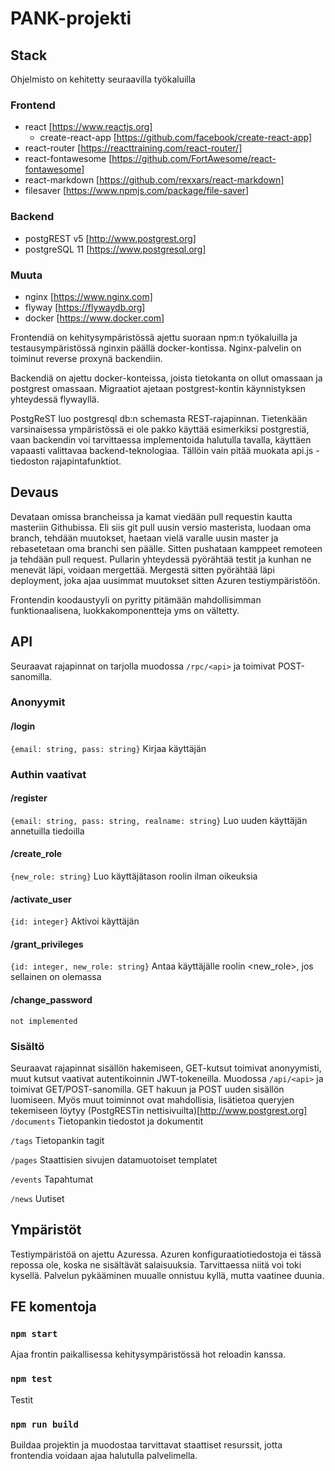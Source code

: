 # PANK-projekti

## Stack

Ohjelmisto on kehitetty seuraavilla työkaluilla

### Frontend

* react [https://www.reactjs.org]
    * create-react-app [https://github.com/facebook/create-react-app]
* react-router [https://reacttraining.com/react-router/]
* react-fontawesome [https://github.com/FortAwesome/react-fontawesome]
* react-markdown [https://github.com/rexxars/react-markdown]
* filesaver [https://www.npmjs.com/package/file-saver]

### Backend

* postgREST v5 [http://www.postgrest.org]
* postgreSQL 11 [https://www.postgresql.org]

### Muuta

* nginx [https://www.nginx.com]
* flyway [https://flywaydb.org]
* docker [https://www.docker.com]

Frontendiä on kehitysympäristössä ajettu suoraan npm:n työkaluilla ja testausympäristössä nginxin päällä docker-kontissa. Nginx-palvelin on toiminut reverse proxynä backendiin.

Backendiä on ajettu docker-konteissa, joista tietokanta on ollut omassaan ja postgrest omassaan. Migraatiot ajetaan postgrest-kontin käynnistyksen yhteydessä flywayllä.

PostgReST luo postgresql db:n schemasta REST-rajapinnan. Tietenkään varsinaisessa ympäristössä ei ole pakko käyttää esimerkiksi postgrestiä, vaan backendin voi tarvittaessa implementoida halutulla tavalla, käyttäen vapaasti valittavaa backend-teknologiaa. Tällöin vain pitää muokata api.js -tiedoston rajapintafunktiot.

## Devaus

Devataan omissa brancheissa ja kamat viedään pull requestin kautta masteriin Githubissa. Eli siis git pull uusin versio masterista, luodaan oma branch, tehdään muutokset, haetaan vielä varalle uusin master ja rebasetetaan oma branchi sen päälle. Sitten pushataan kamppeet remoteen ja tehdään pull request. Pullarin yhteydessä pyörähtää testit ja kunhan ne menevät läpi, voidaan mergettää. Mergestä sitten pyörähtää läpi deployment, joka ajaa uusimmat muutokset sitten Azuren testiympäristöön.

Frontendin koodaustyyli on pyritty pitämään mahdollisimman funktionaalisena, luokkakomponentteja yms on vältetty.

## API

Seuraavat rajapinnat on tarjolla muodossa `/rpc/<api>` ja toimivat POST-sanomilla.

### Anonyymit

#### /login
`{email: string, pass: string}`
Kirjaa käyttäjän

### Authin vaativat

#### /register
`{email: string, pass: string, realname: string}`
Luo uuden käyttäjän annetuilla tiedoilla

#### /create_role
`{new_role: string}`
Luo käyttäjätason roolin ilman oikeuksia

#### /activate_user
`{id: integer}`
Aktivoi käyttäjän

#### /grant_privileges
`{id: integer, new_role: string}`
Antaa käyttäjälle <id> roolin <new_role>, jos sellainen on olemassa

#### /change_password
`not implemented`

### Sisältö

Seuraavat rajapinnat sisällön hakemiseen, GET-kutsut toimivat anonyymisti, muut kutsut vaativat autentikoinnin JWT-tokeneilla. Muodossa `/api/<api>` ja toimivat GET/POST-sanomilla. GET hakuun ja POST uuden sisällön luomiseen. Myös muut toiminnot ovat mahdollisia, lisätietoa queryjen tekemiseen löytyy (PostgRESTin nettisivuilta)[http://www.postgrest.org] 
`/documents`
Tietopankin tiedostot ja dokumentit

`/tags` 
Tietopankin tagit

`/pages`
Staattisien sivujen datamuotoiset templatet

`/events`
Tapahtumat

`/news`
Uutiset

## Ympäristöt

Testiympäristöä on ajettu Azuressa. Azuren konfiguraatiotiedostoja ei tässä repossa ole, koska ne sisältävät salaisuuksia. Tarvittaessa niitä voi toki kysellä. Palvelun pykääminen muualle onnistuu kyllä, mutta vaatinee duunia.

## FE komentoja

### `npm start`

Ajaa frontin paikallisessa kehitysympäristössä hot reloadin kanssa.

### `npm test`

Testit

### `npm run build`

Buildaa projektin ja muodostaa tarvittavat staattiset resurssit, jotta frontendia voidaan ajaa halutulla palvelimella.
